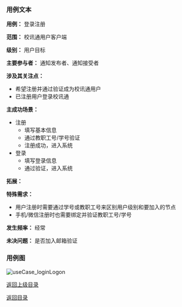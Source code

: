 ### 用例文本

**用例：** 登录注册

**范围：** 校讯通用户客户端

**级别：** 用户目标

**主要参与者：** 通知发布者、通知接受者

**涉及其关注点：**

- 希望注册并通过验证成为校讯通用户
- 已注册用户登录校讯通


**主成功场景：**

- 注册
	- 填写基本信息
	- 通过教职工号/学号验证
	- 注册成功，进入系统 
- 登录
	- 填写登录信息
	- 通过验证，进入系统 

**拓展：** 

**特殊需求：** 

- 用户注册时需要通过学号或教职工号来区别用户级别和要加入的节点
- 手机/微信注册时也需要绑定并验证教职工号/学号

**发生频率：** 经常

**未决问题：** 是否加入邮箱验证

### 用例图

![useCase_loginLogon](https://azurlin.oss-cn-beijing.aliyuncs.com/2019ldu_SE/usecase_image/useCase_LoginLogon.jpg)


[返回上级目录](useCase.md)

[返回目录](README.md)